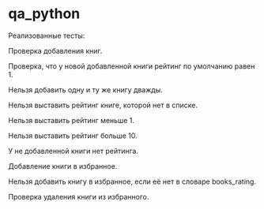 # qa_python
Реализованные тесты:

Проверка добавления книг.

Проверка, что у новой добавленной книги рейтинг по умолчанию равен 1.

Нельзя добавить одну и ту же книгу дважды.

Нельзя выставить рейтинг книге, которой нет в списке.

Нельзя выставить рейтинг меньше 1.

Нельзя выставить рейтинг больше 10.

У не добавленной книги нет рейтинга.

Добавление книги в избранное.

Нельзя добавить книгу в избранное, если её нет в словаре books_rating.

Проверка удаления книги из избранного.

